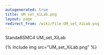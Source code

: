 ```yaml
---
autogenerated: true
title: UM_set_XiLab.png
layout: page
redirect_from: /wiki/File:UM_set_XiLab.png
---
```


Standa8SMC4 UM\_set\_XiLab

{% include img src="UM_set_XiLab.png" %}
